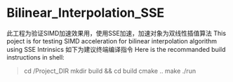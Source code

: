 # Bilinear_Interpolation_SSE
此工程为验证SIMD加速效果用，使用SSE加速，加速对象为双线性插值算法
This poject is for testing SIMD acceleration for bilinear interpolation algorithm using SSE Intrinsics
如下为建议终端编译指令
Here is the recommanded build instructions in shell:

> cd /Project_DIR
> mkdir build && cd build
> cmake ..
> make
> ./run
